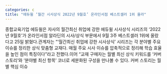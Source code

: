 ```yaml
---
categories: c
title: "에듀윌 ‘월간 시사상식 2022년 9월호’ 온라인서점 베스트셀러 1위 올라"
---
```

종합교육기업 에듀윌은 자사의 월간최신 취업에 강한 에듀윌 시사상식 시리즈의 ‘2022년 9월호’가 온라인서점 알라딘의 시사/상식 부문에서 9월 3주 베스트셀러 1위에 올랐다고 25일 밝혔다.관계자는 “‘월간최신 취업에 강한 시사상식’ 시리즈는 각 분야별 주요 이슈를 정리한 상식 맞춤형 교재다. 매월 주요 시사 이슈를 압축적으로 정리해 학습 효율을 높인 점이 특징이다”라고 전했다.이어 “교재 구매자는 월별 최신 상식 키워드를 ‘커버 스토리’와 ‘분야별 최신 항목’ 코너로 세분화된 구성을 만나볼 수 있다. 커버 스토리는 월별 핵심 이슈